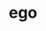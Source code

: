 ---
title: ego
meaning: I
ch: [five, eight, mt, mt5thru7, ss, ss1]
pos: perspronoun
derivatives: egocentric, egotistical
---